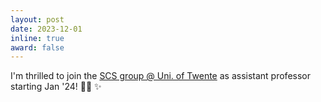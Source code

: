 ```yaml
---
layout: post
date: 2023-12-01
inline: true
award: false
---
```


I'm thrilled to join the [SCS group @ Uni. of Twente](https://www.utwente.nl/en/eemcs/scs/) as assistant professor starting Jan '24! :woman_teacher: :sparkles: